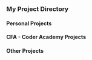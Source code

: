 ### My Project Directory

#### Personal Projects

#### CFA - Coder Academy Projects

#### Other Projects

